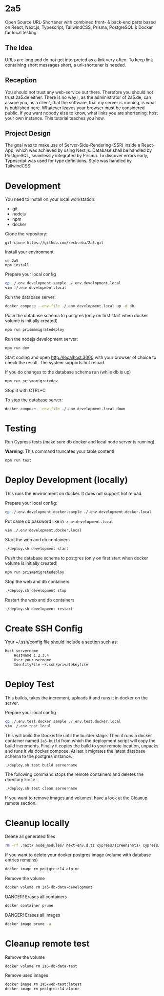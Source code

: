 # 2a5
Open Source URL-Shortener with combined front- &amp; back-end parts based on React, Next.js, Typescript, TailwindCSS, Prisma, PostgreSQL &amp; Docker for local testing.

## The Idea
URLs are long and do not get interpreted as a link very often. To keep link containing short messages short, a url-shortener is needed.

## Reception
You should not trust any web-service out there. Therefore you should not trust 2a5.de either. There is no way I, as the administrator of 2a5.de, can assure you, as a client, that the software, that my server is running, is what is published here. Whatever leaves your browser must be considered public. If you want nobody else to know, what links you are shortening: host your own instance. This tutorial teaches you how.

## Project Design
The goal was to make use of Server-Side-Rendering (SSR) inside a React-App, which was achieved by using Next.js. Database shall be handled by PostgreSQL, seamlessly integrated by Prisma. To discover errors early, Typescript was used for type definitions. Style was handled by TailwindCSS.

# Development
You need to install on your local workstation:
- git
- nodejs
- npm
- docker

Clone the repository:
```
git clone https://github.com/reckseba/2a5.git
```

Install your environment
```
cd 2a5
npm install
```

Prepare your local config
```bash
cp ./.env.development.sample ./.env.development.local
vim ./.env.development.local
```

Run the database server:
```bash
docker compose --env-file ./.env.development.local up -d db
```

Push the database schema to postgres (only on first start when docker volume is initially created)
```bash
npm run prismamigratedeploy
```

Run the nodejs development server:
```bash
npm run dev
```

Start coding and open [http://localhost:3000](http://localhost:3000) with your browser of choice to check the result. The system supports hot reload.

If you do changes to the database schema run (while db is up)
```bash
npm run prismamigratedev
```

Stop it with CTRL+C

To stop the database server:
```bash
docker compose --env-file ./.env.development.local down
```

# Testing
Run Cypress tests (make sure db docker and local node server is running)

__Warning__: This command truncates your table content!
```bash
npm run test
```

# Deploy Development (locally)
This runs the environment on docker. It does not support hot reload.

Prepare your local config:
```bash
cp ./.env.development.docker.sample ./.env.development.docker.local
```

Put same db password like in `.env.development.local`
```bash
vim ./.env.development.docker.local
```

Start the web and db containers
```bash
./deploy.sh development start
```

Push the database schema to postgres (only on first start when docker volume is initially created)
```bash
npm run prismamigratedeploy
```

Stop the web and db containers
```bash
./deploy.sh development stop
```

Restart the web and db containers
```bash
./deploy.sh development restart
```

# Create SSH Config

Your ~/.ssh/config file should include a section such as:
```bash
Host servername
    HostName 1.2.3.4
    User yourusername
    IdentityFile ~/.ssh/privatekeyfile
```

# Deploy Test
This builds, takes the increment, uploads it and runs it in docker on the server.

Prepare your local config
```bash
cp ./.env.test.docker.sample ./.env.test.docker.local
vim ./.env.test.local
```

This will build the Dockerfile until the builder stage. Then it runs a docker container named `2a5-build` from which the deployment script will copy the build increments. Finally it copies the build to your remote location, unpacks and runs it via docker compose. At last it migrates the latest database schema to the postgres instance.
```bash
./deploy.sh test build servername
```

The following command stops the remote containers and deletes the directory `build`.
```bash
./deploy.sh test clean servername
```
If you want to remove images and volumes, have a look at the Cleanup remote section.


# Cleanup locally

Delete all generated files
```bash
rm -rf .next/ node_modules/ next-env.d.ts cypress/screenshots/ cypress/videos/

```
If you want to delete your docker postgres image (volume with database entries remains)
```bash
docker image rm postgres:14-alpine
```

Remove the volume
```bash
docker volume rm 2a5-db-data-development
```

DANGER! Erases all containers
```bash
docker container prune
```

DANGER! Erases all images
```bash
docker image prune -a
```

# Cleanup remote test

Remove the volume
```bash
docker volume rm 2a5-db-data-test
```

Remove used images
```bash
docker image rm 2a5-web-test:latest
docker image rm postgres:14-alpine
```
